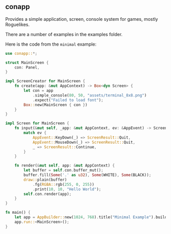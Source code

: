 ## conapp

Provides a simple application, screen, console system for games, mostly Roguelikes.

There are a number of examples in the examples folder.

Here is the code from the `minimal` example:

```rs
use conapp::*;

struct MainScreen {
    con: Panel,
}

impl ScreenCreator for MainScreen {
    fn create(app: &mut AppContext) -> Box<dyn Screen> {
        let con = app
            .simple_console(80, 50, "assets/terminal_8x8.png")
            .expect("Failed to load font");
        Box::new(MainScreen { con })
    }
}

impl Screen for MainScreen {
    fn input(&mut self, _app: &mut AppContext, ev: &AppEvent) -> ScreenResult {
        match ev {
            AppEvent::KeyDown(_) => ScreenResult::Quit,
            AppEvent::MouseDown(_) => ScreenResult::Quit,
            _ => ScreenResult::Continue,
        }
    }

    fn render(&mut self, app: &mut AppContext) {
        let buffer = self.con.buffer_mut();
        buffer.fill(Some('.' as u32), Some(WHITE), Some(BLACK));
        draw::plain(buffer)
            .fg(RGBA::rgb(255, 0, 255))
            .print(10, 10, "Hello World");
        self.con.render(app);
    }
}

fn main() {
    let app = AppBuilder::new(1024, 768).title("Minimal Example").build();
    app.run::<MainScreen>();
}
```
